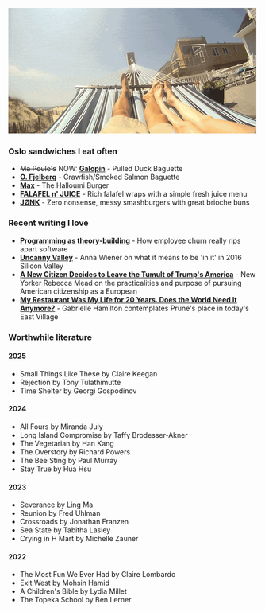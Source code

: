 ![Hammock](ham.gif)

### Oslo sandwiches I eat often
- ~~Ma Poule's~~ NOW: **[Galopin](https://mathallenoslo.no/butikk/galopin/)** - Pulled Duck Baguette 
- **[O. Fjelberg](https://goo.gl/maps/huKLdWvD6Wt)** - Crawfish/Smoked Salmon Baguette
- **[Max](https://goo.gl/maps/QFWQ2LGEdX92)** - The Halloumi Burger
- **[FALAFEL n' JUICE](https://maps.app.goo.gl/Btc6munbGZ5fy6hR6)** - Rich falafel wraps with a simple fresh juice menu 
- **[JØNK](https://maps.app.goo.gl/NKg9xnYYjoJjX6Ae7)** - Zero nonsense, messy smashburgers with great brioche buns 

### Recent writing I love
- **[Programming as theory-building](https://www.baldurbjarnason.com/2022/theory-building/)** - How employee churn really rips apart software
- **[Uncanny Valley](https://nplusonemag.com/issue-25/on-the-fringe/uncanny-valley/)** - Anna Wiener on what it means to be 'in it' in 2016 Silicon Valley
- **[A New Citizen Decides to Leave the Tumult of Trump's America](https://www.newyorker.com/magazine/2018/08/20/a-new-citizen-decides-to-leave-the-tumult-of-trumps-america)** - New Yorker Rebecca Mead on the practicalities and purpose of pursuing American citizenship as a European
- **[My Restaurant Was My Life for 20 Years. Does the World Need It Anymore?](https://www.nytimes.com/2020/04/23/magazine/closing-prune-restaurant-covid.html)** - Gabrielle Hamilton contemplates Prune's place in today's East Village

### Worthwhile literature
#### 2025
- Small Things Like These by Claire Keegan
- Rejection by Tony Tulathimutte
- Time Shelter by Georgi Gospodinov

#### 2024
- All Fours by Miranda July
- Long Island Compromise by Taffy Brodesser-Akner
- The Vegetarian by Han Kang
- The Overstory by Richard Powers
- The Bee Sting by Paul Murray
- Stay True by Hua Hsu

#### 2023
- Severance by Ling Ma
- Reunion by Fred Uhlman
- Crossroads by Jonathan Franzen
- Sea State by Tabitha Lasley
- Crying in H Mart by Michelle Zauner

#### 2022
- The Most Fun We Ever Had by Claire Lombardo
- Exit West by Mohsin Hamid
- A Children's Bible by Lydia Millet
- The Topeka School by Ben Lerner

